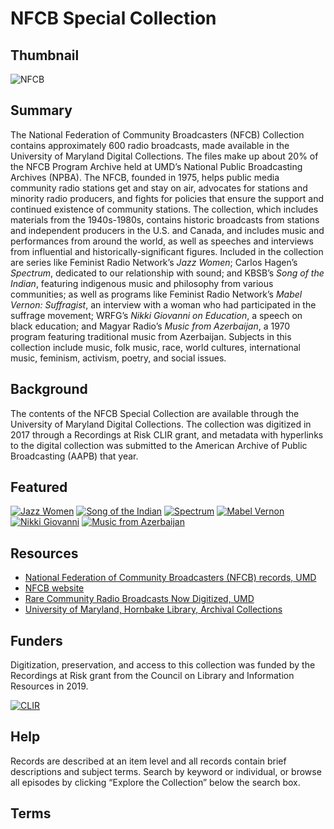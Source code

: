 # NFCB Special Collection

## Thumbnail

![NFCB](https://s3.amazonaws.com/americanarchive.org/special-collections/NFCB.jpg "NFCB")

## Summary

The National Federation of Community Broadcasters (NFCB) Collection contains approximately 600 radio broadcasts, made available in the University of Maryland Digital Collections. The files make up about 20% of the NFCB Program Archive held at UMD’s National Public Broadcasting Archives (NPBA). The NFCB, founded in 1975, helps public media community radio stations get and stay on air, advocates for stations and minority radio producers, and fights for policies that ensure the support and continued existence of community stations. The collection, which includes materials from the 1940s-1980s, contains historic broadcasts from stations and independent producers in the U.S. and Canada, and includes music and performances from around the world, as well as speeches and interviews from influential and historically-significant figures. Included in the collection are series like Feminist Radio Network’s <em>Jazz Women</em>; Carlos Hagen’s <em>Spectrum</em>, dedicated to our relationship with sound; and KBSB’s <em>Song of the Indian</em>, featuring indigenous music and philosophy from various communities; as well as programs like Feminist Radio Network’s <em>Mabel Vernon: Suffragist</em>, an interview with a woman who had participated in the suffrage movement; WRFG’s <em>Nikki Giovanni on Education</em>, a speech on black education; and Magyar Radio’s <em>Music from Azerbaijan</em>, a 1970 program featuring traditional music from Azerbaijan. Subjects in this collection include music, folk music, race, world cultures, international music, feminism, activism, poetry, and social issues. 

## Background

The contents of the NFCB Special Collection are available through the University of Maryland Digital Collections. The collection was digitized in 2017 through a Recordings at Risk CLIR grant, and metadata with hyperlinks to the digital collection was submitted to the American Archive of Public Broadcasting (AAPB) that year. 

## Featured 

[![Jazz Women]( https://s3.amazonaws.com/americanarchive.org/special-collections/WGBH-logo.jpg)](/catalog/cpb-aacip_500-ww76t0j53j)
[![Song of the Indian]( https://s3.amazonaws.com/americanarchive.org/special-collections/WGBH-logo.jpg)](/catalog/cpb-aacip_500-k06ww7804w)
[![Spectrum]( https://s3.amazonaws.com/americanarchive.org/special-collections/WGBH-logo.jpg)](/catalog/cpb-aacip_500-1z41r6nx54)
[![Mabel Vernon]( https://s3.amazonaws.com/americanarchive.org/special-collections/WGBH-logo.jpg)](/catalog/cpb-aacip_500-v97zk56r0j)
[![Nikki Giovanni]( https://s3.amazonaws.com/americanarchive.org/special-collections/WGBH-logo.jpg)](/catalog/cpb-aacip_500-pz51g0k238)
[![Music from Azerbaijan]( https://s3.amazonaws.com/americanarchive.org/special-collections/WGBH-logo.jpg)](/catalog/cpb-aacip_500-wp9t14vv4p)

## Resources

- [National Federation of Community Broadcasters (NFCB) records, UMD](http://hdl.handle.net/1903.1/1596)
- [NFCB website](https://nfcb.org/)
- [Rare Community Radio Broadcasts Now Digitized, UMD](https://hornbakelibrary.wordpress.com/2018/09/20/rare-community-radio-broadcasts-now-digitized/)
- [University of Maryland, Hornbake Library, Archival Collections](https://archives.lib.umd.edu/)

## Funders
Digitization, preservation, and access to this collection was funded by the Recordings at Risk grant from the Council on Library and Information Resources in 2019.

[![CLIR](https://s3.amazonaws.com/americanarchive.org/special-collections/CLIR_logo.jpg)](https://www.clir.org/)

## Help

Records are described at an item level and all records contain brief descriptions and subject terms. Search by keyword or individual, or browse all episodes by clicking “Explore the Collection” below the search box. 

## Terms


